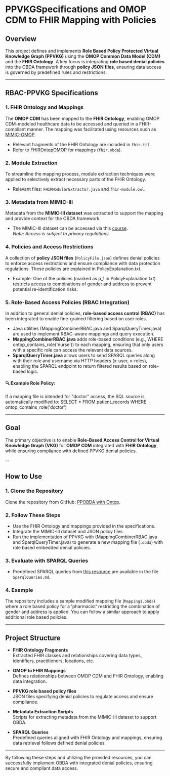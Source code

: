 # PPVKGSpecifications and OMOP CDM to FHIR Mapping with Policies

## Overview

This project defines and implements **Role Based Policy Protected Virtual Knowledge Graph (PPVKG)** using the **OMOP Common Data Model (CDM)** and the **FHIR Ontology**. A key focus is integrating **role based denial policies** into the OBDA framework through **policy JSON files**, ensuring data access is governed by predefined rules and restrictions.

---

## RBAC-PPVKG Specifications

### 1. **FHIR Ontology and Mappings**  
The **OMOP CDM** has been mapped to the **FHIR Ontology**, enabling OMOP CDM-modeled healthcare data to be accessed and queried in a FHIR-compliant manner. The mapping was facilitated using resources such as [MIMIC-OMOP](https://github.com/MIT-LCP/mimic-omop).  
- Relevant fragments of the FHIR Ontology are included in `fhir.ttl`.
- Refer to [FHIROntopOMOP](https://github.com/fhircat/FHIROntopOMOP/tree/main) for mappings (`fhir.obda`).

### 2. **Module Extraction**  
To streamline the mapping process, module extraction techniques were applied to selectively extract necessary parts of the FHIR Ontology.  
- Relevant files: `FHIRModularExtractor.java` and `fhir-module.owl`.

### 3. **Metadata from MIMIC-III**  
Metadata from the **MIMIC-III dataset** was extracted to support the mapping and provide context for the OBDA framework.  
- The MIMIC-III dataset can be accessed via this [course](https://wiki.knox.cs.aau.dk/mimic-iii_extraction/MIMIC-III).  
  *Note: Access is subject to privacy regulations.*

### 4. **Policies and Access Restrictions**  
A collection of **policy JSON files** (`PolicyFile.json`) defines denial policies to enforce access restrictions and ensure compliance with data protection regulations. These policies are explained in PolicyExplanation.txt.

- Example: One of the policies (marked as p_1 in PolicyExplanation.txt) restricts access to combinations of gender and address to prevent potential re-identification risks.
### 5. **Role-Based Access Policies (RBAC Integration)**  
In addition to general denial policies, **role-based access control (RBAC)** has been integrated to enable fine-grained filtering based on user roles.

- Java utilities (MappingCombinerRBAC.java and SparqlQueryTimer.java) are used to implement RBAC-aware mappings and query execution.
- **MappingCombinerRBAC.java** adds role-based conditions (e.g., WHERE ontop_contains_role('nurse')) to each mapping, ensuring that only users with a specific role can access the relevant data sources.
- **SparqlQueryTimer.java** allows users to send SPARQL queries along with their role and username via HTTP headers (x-user, x-roles), enabling the SPARQL endpoint to return filtered results based on role-based logic.

#### 🔍 Example Role Policy:
If a mapping file is intended for "doctor" access, the SQL source is automatically modified to:
SELECT * FROM patient_records WHERE ontop_contains_role('doctor')

---

## Goal

The primary objective is to enable **Role-Based Access Control for Virtual Knowledge Graph (VKG)** for **OMOP CDM** integrated with **FHIR Ontology**, while ensuring compliance with defined PPVKG denial policies.

--

## How to Use

### 1. Clone the Repository  
Clone the repository from GitHub:
[PPOBDA with Ontop](https://github.com/divyabaura/PPOBDA-with-Ontop).

### 2. Follow These Steps  
- Use the FHIR Ontology and mappings provided in the specifications.
- Integrate the MIMIC-III dataset and JSON policy files.
- Run the implementation of PPVKG with (MappingCombinerRBAC.java and SparqlQueryTimer.java) to generate a new mapping file (`.obda`) with role based embedded denial policies.

### 3. Evaluate with SPARQL Queries  
- Predefined SPARQL queries from [this resource](https://github.com/fhircat/FHIROntopOMOP/blob/main/evaluation/jbi-2022-queries.md) are available in the file `SparqlQueries.md`.

### 4. Example  
The repository includes a sample modified mapping file (`Mapping1.obda`) where a role based policy for a 'pharmacist' restricting the combination of gender and address is applied. You can follow a similar approach to apply additional role based policies. 


---

## Project Structure

- **FHIR Ontology Fragments**  
  Extracted FHIR classes and relationships covering data types, identifiers, practitioners, locations, etc.

- **OMOP to FHIR Mappings**  
  Defines relationships between OMOP CDM and FHIR Ontology, enabling data integration.

- **PPVKG role based policy files**  
  JSON files specifying denial policies to regulate access and ensure compliance.

- **Metadata Extraction Scripts**  
  Scripts for extracting metadata from the MIMIC-III dataset to support OBDA.

- **SPARQL Queries**  
  Predefined queries aligned with FHIR Ontology and mappings, ensuring data retrieval follows defined denial policies.

---

By following these steps and utilizing the provided resources, you can successfully implement OBDA with integrated denial policies, ensuring secure and compliant data access.

